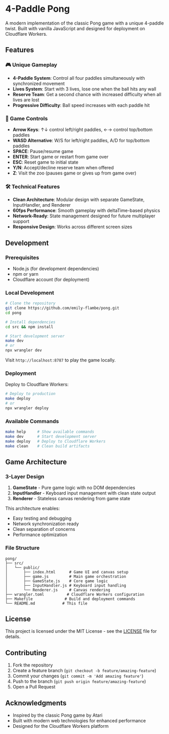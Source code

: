 # 4-Paddle Pong

A modern implementation of the classic Pong game with a unique 4-paddle twist. Built with vanilla JavaScript and designed for deployment on Cloudflare Workers.

## Features

### 🎮 Unique Gameplay
- **4-Paddle System**: Control all four paddles simultaneously with synchronized movement
- **Lives System**: Start with 3 lives, lose one when the ball hits any wall
- **Reserve Team**: Get a second chance with increased difficulty when all lives are lost
- **Progressive Difficulty**: Ball speed increases with each paddle hit

### 🎯 Game Controls
- **Arrow Keys**: ↑↓ control left/right paddles, ←→ control top/bottom paddles
- **WASD Alternative**: W/S for left/right paddles, A/D for top/bottom paddles  
- **SPACE**: Pause/resume game
- **ENTER**: Start game or restart from game over
- **ESC**: Reset game to initial state
- **Y/N**: Accept/decline reserve team when offered
- **Z**: Visit the zoo (pauses game or gives up from game over)

### 🛠 Technical Features
- **Clean Architecture**: Modular design with separate GameState, InputHandler, and Renderer
- **60fps Performance**: Smooth gameplay with deltaTime-based physics
- **Network-Ready**: State management designed for future multiplayer support
- **Responsive Design**: Works across different screen sizes

## Development

### Prerequisites
- Node.js (for development dependencies)
- npm or yarn
- Cloudflare account (for deployment)

### Local Development

```bash
# Clone the repository
git clone https://github.com/emily-flambe/pong.git
cd pong

# Install dependencies
cd src && npm install

# Start development server
make dev
# or
npx wrangler dev
```

Visit `http://localhost:8787` to play the game locally.

### Deployment

Deploy to Cloudflare Workers:

```bash
# Deploy to production
make deploy
# or
npx wrangler deploy
```

### Available Commands

```bash
make help     # Show available commands
make dev      # Start development server  
make deploy   # Deploy to Cloudflare Workers
make clean    # Clean build artifacts
```

## Game Architecture

### 3-Layer Design

1. **GameState** - Pure game logic with no DOM dependencies
2. **InputHandler** - Keyboard input management with clean state output
3. **Renderer** - Stateless canvas rendering from game state

This architecture enables:
- Easy testing and debugging
- Network synchronization ready
- Clean separation of concerns
- Performance optimization

### File Structure

```
pong/
├── src/
│   └── public/
│       ├── index.html      # Game UI and canvas setup
│       ├── game.js         # Main game orchestration
│       ├── GameState.js    # Core game logic
│       ├── InputHandler.js # Keyboard input handling
│       └── Renderer.js     # Canvas rendering
├── wrangler.toml          # Cloudflare Workers configuration
├── Makefile              # Build and deployment commands
└── README.md            # This file
```

## License

This project is licensed under the MIT License - see the [LICENSE](LICENSE) file for details.

## Contributing

1. Fork the repository
2. Create a feature branch (`git checkout -b feature/amazing-feature`)
3. Commit your changes (`git commit -m 'Add amazing feature'`)
4. Push to the branch (`git push origin feature/amazing-feature`)
5. Open a Pull Request

## Acknowledgments

- Inspired by the classic Pong game by Atari
- Built with modern web technologies for enhanced performance
- Designed for the Cloudflare Workers platform
